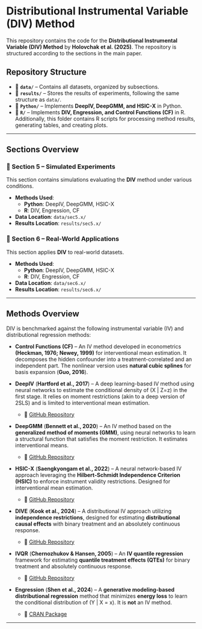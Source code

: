 # Distributional Instrumental Variable (DIV) Method  

This repository contains the code for the **Distributional Instrumental Variable (DIV) Method** by **Holovchak et al. (2025)**. The repository is structured according to the sections in the main paper.  

## **Repository Structure**  

- 📂 **`data/`** – Contains all datasets, organized by subsections.  
- 📂 **`results/`** – Stores the results of experiments, following the same structure as `data/`.  
- 📂 **`Python/`** – Implements **DeepIV, DeepGMM, and HSIC-X** in Python.  
- 📂 **`R/`** – Implements **DIV, Engression, and Control Functions (CF)** in R. Additionally, this folder contains R scripts for processing method results, generating tables, and creating plots.

---

## **Sections Overview**  

### **📖 Section 5 – Simulated Experiments**  
This section contains simulations evaluating the **DIV** method under various conditions.  
- **Methods Used**:
  - **Python**: DeepIV, DeepGMM, HSIC-X  
  - **R**: DIV, Engression, CF  
- **Data Location**: `data/sec5.x/`  
- **Results Location**: `results/sec5.x/`  

### **📖 Section 6 – Real-World Applications**  
This section applies **DIV** to real-world datasets.  
- **Methods Used**:
  - **Python**: DeepIV, DeepGMM, HSIC-X  
  - **R**: DIV, Engression, CF  
- **Data Location**: `data/sec6.x/`  
- **Results Location**: `results/sec6.x/`  

---

## **Methods Overview**  

DIV is benchmarked against the following instrumental variable (IV) and distributional regression methods:  

- **Control Functions (CF)** – An IV method developed in econometrics **(Heckman, 1976; Newey, 1999)** for interventional mean estimation. It decomposes the hidden confounder into a treatment-correlated and an independent part. The nonlinear version uses **natural cubic splines** for basis expansion (**Guo, 2016**).  

- **DeepIV** (**Hartford et al., 2017**) – A deep learning-based IV method using neural networks to estimate the conditional density of \(X | Z=z\) in the first stage. It relies on moment restrictions (akin to a deep version of 2SLS) and is limited to interventional mean estimation.  
  - 🔗 [GitHub Repository](https://github.com/jhartford/DeepIV)  

- **DeepGMM** (**Bennett et al., 2020**) – An IV method based on the **generalized method of moments (GMM)**, using neural networks to learn a structural function that satisfies the moment restriction. It estimates interventional means.  
  - 🔗 [GitHub Repository](https://github.com/CausalML/DeepGMM)  

- **HSIC-X** (**Saengkyongam et al., 2022**) – A neural network-based IV approach leveraging the **Hilbert-Schmidt Independence Criterion (HSIC)** to enforce instrument validity restrictions. Designed for interventional mean estimation.  
  - 🔗 [GitHub Repository](https://github.com/sorawitj/HSIC-X)  

- **DIVE** (**Kook et al., 2024**) – A distributional IV approach utilizing **independence restrictions**, designed for estimating **distributional causal effects** with binary treatment and an absolutely continuous response.  
  - 🔗 [GitHub Repository](https://github.com/LucasKook/dive)  

- **IVQR** (**Chernozhukov & Hansen, 2005**) – An **IV quantile regression** framework for estimating **quantile treatment effects (QTEs)** for binary treatment and absolutely continuous response.  
  - 🔗 [GitHub Repository](https://github.com/yuchang0321/IVQR)  

- **Engression** (**Shen et al., 2024**) – A **generative modeling-based distributional regression** method that minimizes **energy loss** to learn the conditional distribution of \(Y | X = x\). It is **not** an IV method.  
  - 🔗 [CRAN Package](https://cran.r-project.org/web/packages/engression)  

---
